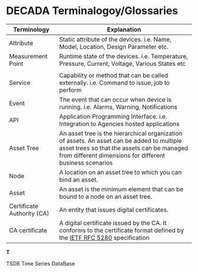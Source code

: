 # DECADA Terminalogoy/Glossaries

| **Terminology**       |**Explanation**                                                                                        |
|-----------------------|-------------------------------------------------------------------------------------------------------|
| Attribute             | Static attribute of the devices. i.e. Name, Model, Location, Design Parameter etc.                    |
| Measurement Point     | Runtime state of the devices. i.e. Temperature, Pressure, Current, Voltage, Various States etc        |
|                       |                                                                                                       |
| Service               | Capability or method that can be called externally. i.e. Command to issue, job to perform             |
| Event                 | The event that can occur when device is running. i.e. Alarms, Warning, Notifications                  |
| API                   | Application Programming Interface. i.e. Integration to Agencies hosted applications                   |
| Asset Tree            | An asset tree is the hierarchical organization of assets. An asset can be added to multiple asset trees so that the assets can be managed from different dimensions for different business scenarios  |
| Node                       | A location on an asset tree to which you can bind an asset.                                      |
| Asset                      | An asset is the minimum element that can be bound to a node on an asset tree.                    |
| Certificate Authority (CA) | An entity that issues digital certificates.                                                      |
| CA certificate             | A digital certificate issued by the CA. It conforms to the certificate format defined by the [IETF RFC 5280](https://datatracker.ietf.org/doc/html/rfc5280) specification |
                            
                            
**T**

TSDB            Time Series DataBase


